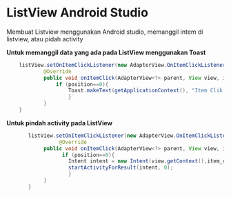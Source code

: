 # ListView Android Studio
Membuat Listview  menggunakan Android studio, memanggil intem di listview, atau pidah activity 

**Untuk memanggil data yang ada pada ListView menggunakan Toast**
```MainActivity.java
    listView.setOnItemClickListener(new AdapterView.OnItemClickListener() {
            @Override
            public void onItemClick(AdapterView<?> parent, View view, int position, long id) {
                if (position==0){
                    Toast.makeText(getApplicationContext(), "Item Clik 0",Toast.LENGTH_LONG).show();
                    }
            }        
    }
```
**Untuk pindah activity pada ListView**
```MainActivity.java
       listView.setOnItemClickListener(new AdapterView.OnItemClickListener() {
                 @Override
            public void onItemClick(AdapterView<?> parent, View view, int position, long id) {  
                  if (position==0){
                    Intent intent = new Intent(view.getContext(),item_clik0.class);
                    startActivityForResult(intent, 0);
                    }
            }
       }  
```

